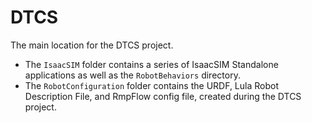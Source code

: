 # DTCS

The main location for the DTCS project. 

- The `IsaacSIM` folder contains a series of IsaacSIM Standalone applications as well as the `RobotBehaviors` directory.
- The `RobotConfiguration` folder contains the URDF, Lula Robot Description File, and RmpFlow config file, created during the DTCS project.
